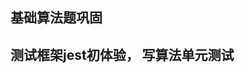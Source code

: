 <!--
 * @Author: zhaogang 156606672@qq.com
 * @Date: 2022-09-16 16:43:19
 * @LastEditors: zhaogang 156606672@qq.com
 * @LastEditTime: 2022-10-24 17:25:08
 * @FilePath: /jest-test/README.md
 * @Description: 这是默认设置,请设置`customMade`, 打开koroFileHeader查看配置 进行设置: https://github.com/OBKoro1/koro1FileHeader/wiki/%E9%85%8D%E7%BD%AE
-->
## 基础算法题巩固

## 测试框架jest初体验，  写算法单元测试